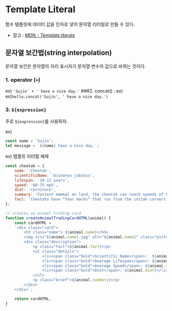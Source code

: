 # Template Literal

함수 템플릿에 데이터 값을 인자로 넣어 문자열 리터럴로 만들 수 있다.
 
* 참고 : [MDN - Template literals](https://developer.mozilla.org/en/docs/Web/JavaScript/Reference/Template_literals)

## 문자열 보간법(string interpolation)
문자열 보간은 문자열의 자리 표시자가 문자열 변수의 값으로 바뀌는 것이다.

### 1. operator (`+`) 
ex) `'Sujin' + ' have a nice day.'`
###2.  concat() : ex) 
ex)`hello.concat('Sujin', ' have a nice day.')`
### 3.  `${expression}`
주로 `${expression}`를 사용하자.

ex) 
```javascript
const name = 'Sujin';
let message = `${name} have a nice day.`; 
```

ex) 템플릿 리터럴 예제
```javascript
const cheetah = {
    name: 'Cheetah',
    scientificName: 'Acinonyx jubatus',
    lifespan: '10-12 years',
    speed: '68-75 mph',
    diet: 'carnivore',
    summary: 'Fastest mammal on land, the cheetah can reach speeds of 60 or perhaps even 70 miles (97 or 113 kilometers) an hour over short distances. It usually chases its prey at only about half that speed, however. After a chase, a cheetah needs half an hour to catch its breath before it can eat.',
    fact: 'Cheetahs have “tear marks” that run from the inside corners of their eyes down to the outside edges of their mouth.'
};

// creates an animal trading card
function createAnimalTradingCardHTML(animal) {
    const cardHTML = 
    `<div class="card">
        <h3 class="name"> ${animal.name}</h3> 
        <img src="${animal.name}.jpg" alt="${animal.name}" class="picture">
        <div class="description">
            <p class="fact">${animal.fact}</p>
            <ul class="details">
                <li><span class="bold">Scientific Name</span>:  ${animal.scientificName}</li>
                <li><span class="bold">Average Lifespan</span>: ${animal.lifespan}</li>
                <li><span class="bold">Average Speed</span>: ${animal.speed}</li>
                <li><span class="bold">Diet</span>: ${animal.diet}</li>
            </ul>
            <p class="brief">${animal.summary}</p>
        </div>
    </div>`;

    return cardHTML;
}
```